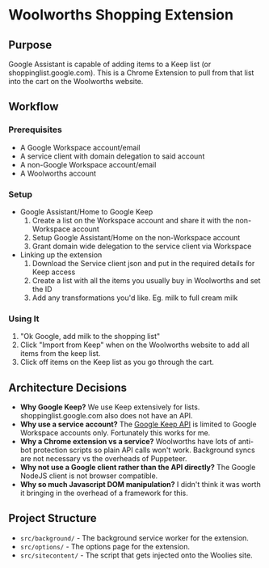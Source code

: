 # Woolworths Shopping Extension

## Purpose
Google Assistant is capable of adding items to a Keep list (or shoppinglist.google.com). This is a Chrome Extension to pull from that list into the cart on the Woolworths website.

## Workflow

### Prerequisites
- A Google Workspace account/email
- A service client with domain delegation to said account
- A non-Google Workspace account/email
- A Woolworths account


### Setup
- Google Assistant/Home to Google Keep
  1. Create a list on the Workspace account and share it with the non-Workspace account
  2. Setup Google Assistant/Home on the non-Workspace account
  3. Grant domain wide delegation to the service client via Workspace
- Linking up the extension
  1. Download the Service client json and put in the required details for Keep access
  2. Create a list with all the items you usually buy in Woolworths and set the ID
  3. Add any transformations you'd like. Eg. milk to full cream milk


### Using It
1. "Ok Google, add milk to the shopping list"
2. Click "Import from Keep" when on the Woolworths website to add all items from the keep list.
3. Click off items on the Keep list as you go through the cart.


## Architecture Decisions
- **Why Google Keep?** We use Keep extensively for lists. shoppinglist.google.com also does not have an API.
- **Why use a service account?** The [Google Keep API](https://developers.google.com/keep/api/reference/rest) is limited to Google Workspace accounts only. Fortunately this works for me.
- **Why a Chrome extension vs a service?** Woolworths have lots of anti-bot protection scripts so plain API calls won't work. Background syncs are not necessary vs the overheads of Puppeteer.
- **Why not use a Google client rather than the API directly?** The Google NodeJS client is not browser compatible.
- **Why so much Javascript DOM manipulation?** I didn't think it was worth it bringing in the overhead of a framework for this.


## Project Structure
- `src/background/` - The background service worker for the extension.
- `src/options/` - The options page for the extension.
- `src/sitecontent/` - The script that gets injected onto the Woolies site.

